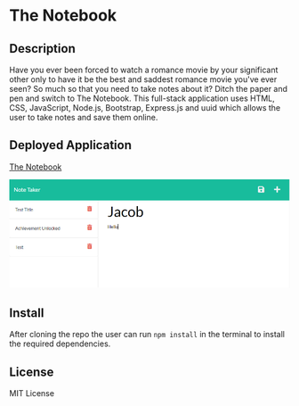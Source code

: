 # The Notebook

## Description
Have you ever been forced to watch a romance movie by your significant other only to have it be the best and saddest romance movie you've ever seen? So much so that you need to take notes about it? Ditch the paper and pen and switch to The Notebook. This full-stack application uses HTML, CSS, JavaScript, Node.js, Bootstrap, Express.js and uuid which allows the user to take notes and save them online.

## Deployed Application

[The Notebook](https://aqueous-shore-60005.herokuapp.com/)

![Screenshot](./public/assets/images/NoteTakerPic.PNG)

## Install
After cloning the repo the user can run `npm install` in the terminal to install the required dependencies.

## License
MIT License